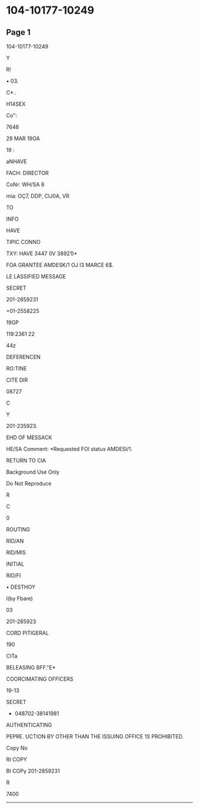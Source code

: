 # 104-10177-10249

## Page 1

104-10177-10249

Y

R!

• 03.

C*..

H14SEX

Co":

7646

29 MAR 19OA

19 :

aNHAVE

FACH: DIRECTOR

CoNr: WH/SA 8

mia: OÇ7, DDP, CIJ0A, VR

TO

INFO

HAVE

TIPIC CONNO

TXY: HAVE 3447 (IV 38921)*

FOA GRANTEE AMDESK/1 OJ I3 MARCE 6$.

LE LASSIFIED MESSAGE

SECRET

201-2859231

+01-2558225

19GP

119:2361 22

44z

DEFERENCEN

RO:TINE

CITE DIR

08727

C

Y

201-235923.

EHD OF MESSACK

HE/SA Comment: *Requested FOl status AMDESI/1.

RETURN TO CIA

Background Use Only

Do Not Reproduce

R

C

0

ROUTING

RID/AN

RID/MIS

INITIAL

RID/FI

• DESTHOY

I(by Fbare)

03

201-285923

CORD PITIGERAL

190

CITa

BELEASING BFF."E*

COORCIMATING OFFICERS

19-13

SECRET

+ 048702-38141981

AUTHENTICATING

PEPRE. UCTION BY OTHER THAN THE ISSUING OFFICE 1S PROHIBITED.

Copy No

RI COPY

BI COPy 201-2859231

R

7400

---

